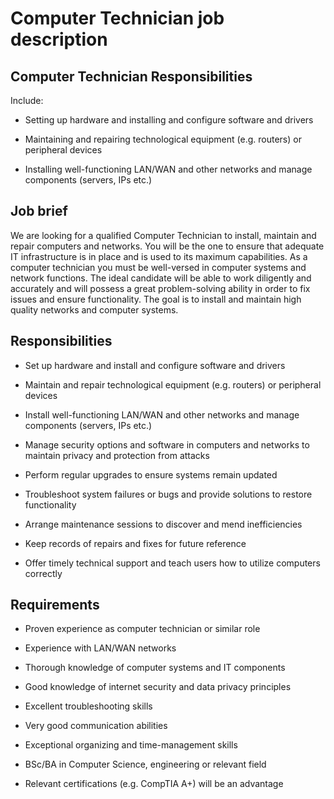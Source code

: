 # Computer Technician job description


## Computer Technician Responsibilities

Include:

* Setting up hardware and installing and configure software and drivers

* Maintaining and repairing technological equipment (e.g. routers) or peripheral devices

* Installing well-functioning LAN/WAN and other networks and manage components (servers, IPs etc.)


## Job brief

We are looking for a qualified Computer Technician to install, maintain and repair computers and networks. You will be the one to ensure that adequate IT infrastructure is in place and is used to its maximum capabilities.
As a computer technician you must be well-versed in computer systems and network functions. The ideal candidate will be able to work diligently and accurately and will possess a great problem-solving ability in order to fix issues and ensure functionality.
The goal is to install and maintain high quality networks and computer systems.


## Responsibilities

* Set up hardware and install and configure software and drivers

* Maintain and repair technological equipment (e.g. routers) or peripheral devices

* Install well-functioning LAN/WAN and other networks and manage components (servers, IPs etc.)

* Manage security options and software in computers and networks to maintain privacy and protection from attacks

* Perform regular upgrades to ensure systems remain updated

* Troubleshoot system failures or bugs and provide solutions to restore functionality

* Arrange maintenance sessions to discover and mend inefficiencies

* Keep records of repairs and fixes for future reference

* Offer timely technical support and teach users how to utilize computers correctly


## Requirements

* Proven experience as computer technician or similar role

* Experience with LAN/WAN networks

* Thorough knowledge of computer systems and IT components

* Good knowledge of internet security and data privacy principles

* Excellent troubleshooting skills

* Very good communication abilities

* Exceptional organizing and time-management skills

* BSc/BA in Computer Science, engineering or relevant field

* Relevant certifications (e.g. CompTIA A+) will be an advantage
